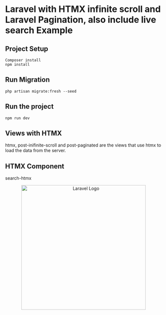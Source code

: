 # Laravel with HTMX infinite scroll and Laravel Pagination, also include live search Example

## Project Setup

    Composer install
    npm install

## Run Migration

    php artisan migrate:fresh --seed
    
## Run the project

    npm run dev
    
## Views with HTMX
htmx, post-inifinite-scroll and post-paginated are the views that use htmx to load the data from the server.

## HTMX Component
search-htmx

<p align="center"><a href="https://laravel.com" target="_blank"><img src="https://raw.githubusercontent.com/laravel/art/master/logo-lockup/5%20SVG/2%20CMYK/1%20Full%20Color/laravel-logolockup-cmyk-red.svg" width="400" alt="Laravel Logo"></a></p>
